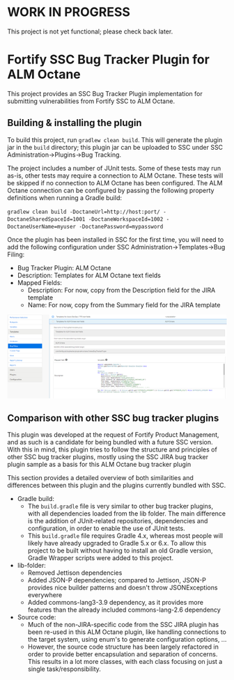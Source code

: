 # WORK IN PROGRESS

This project is not yet functional; please check back later.

# Fortify SSC Bug Tracker Plugin for ALM Octane

This project provides an SSC Bug Tracker Plugin implementation for submitting vulnerabilities 
from Fortify SSC to ALM Octane. 

## Building & installing the plugin

To build this project, run `gradlew clean build`. This will generate the plugin jar in the `build`
directory; this plugin jar can be uploaded to SSC under SSC Administration->Plugins->Bug Tracking.

The project includes a number of JUnit tests. Some of these tests may run as-is, other tests may require
a connection to ALM Octane. These tests will be skipped if no connection to ALM Octane has been configured.
The ALM Octane connection can be configured by passing the following property definitions when running
a Gradle build:

`gradlew clean build -DoctaneUrl=http://host:port/ -DoctaneSharedSpaceId=1001 -DoctaneWorkspaceId=1002 -DoctaneUserName=myuser -DoctanePassword=mypassword`

Once the plugin has been installed in SSC for the first time, you will need to add the following 
configuration under SSC Administration->Templates->Bug Filing:

* Bug Tracker Plugin: ALM Octane
* Description: Templates for ALM Octane text fields
* Mapped Fields:
    * Description: For now, copy from the Description field for the JIRA template
    * Name: For now, copy from the Summary field for the JIRA template
    
![Screenshot](https://github.com/fortify-ps/BugTrackerPluginALMOctane/raw/master/SSC-templatesbugfields.png "Screenshot")


## Comparison with other SSC bug tracker plugins

This plugin was developed at the request of Fortify Product Management, and as such is a candidate for
being bundled with a future SSC version. With this in mind, this plugin tries to follow the structure
and principles of other SSC bug tracker plugins, mostly using the SSC JIRA bug tracker plugin sample as 
a basis for this ALM Octane bug tracker plugin 

This section provides a detailed overview of both similarities and differences between this plugin and 
the plugins currently bundled with SSC.

* Gradle build:
    * The `build.gradle` file is very similar to other bug tracker plugins,
      with all dependencies loaded from the lib folder. The main difference
      is the addition of JUnit-related repositories, dependencies and 
      configuration, in order to enable the use of JUnit tests.
    * This `build.gradle` file requires Gradle 4.x, whereas most people will
      likely have already upgraded to Gradle 5.x or 6.x. To allow this project
      to be built without having to install an old Gradle version, Gradle 
      Wrapper scripts were added to this project.
* lib-folder:
    * Removed Jettison dependencies
    * Added JSON-P dependencies; compared to Jettison, JSON-P provides
      nice builder patterns and doesn't throw JSONExceptions everywhere
    * Added commons-lang3-3.9 dependency, as it provides more features than
      the already included commons-lang-2.6 dependency
* Source code:
    * Much of the non-JIRA-specific code from the SSC JIRA plugin has been re-used
      in this ALM Octane plugin, like handling connections to the target system, using
      enum's to generate configuration options, ... 
    * However, the source code structure has been largely refactored in order to 
      provide better encapsulation and separation of concerns. This results in a lot
      more classes, with each class focusing on just a single task/responsibility.  
      